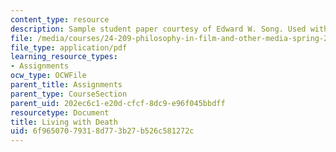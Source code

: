 ```yaml
---
content_type: resource
description: Sample student paper courtesy of Edward W. Song. Used with permission.
file: /media/courses/24-209-philosophy-in-film-and-other-media-spring-2004/6f96507079318d773b27b526c581272c_death_1.pdf
file_type: application/pdf
learning_resource_types:
- Assignments
ocw_type: OCWFile
parent_title: Assignments
parent_type: CourseSection
parent_uid: 202ec6c1-e20d-cfcf-8dc9-e96f045bbdff
resourcetype: Document
title: Living with Death
uid: 6f965070-7931-8d77-3b27-b526c581272c
---
```

